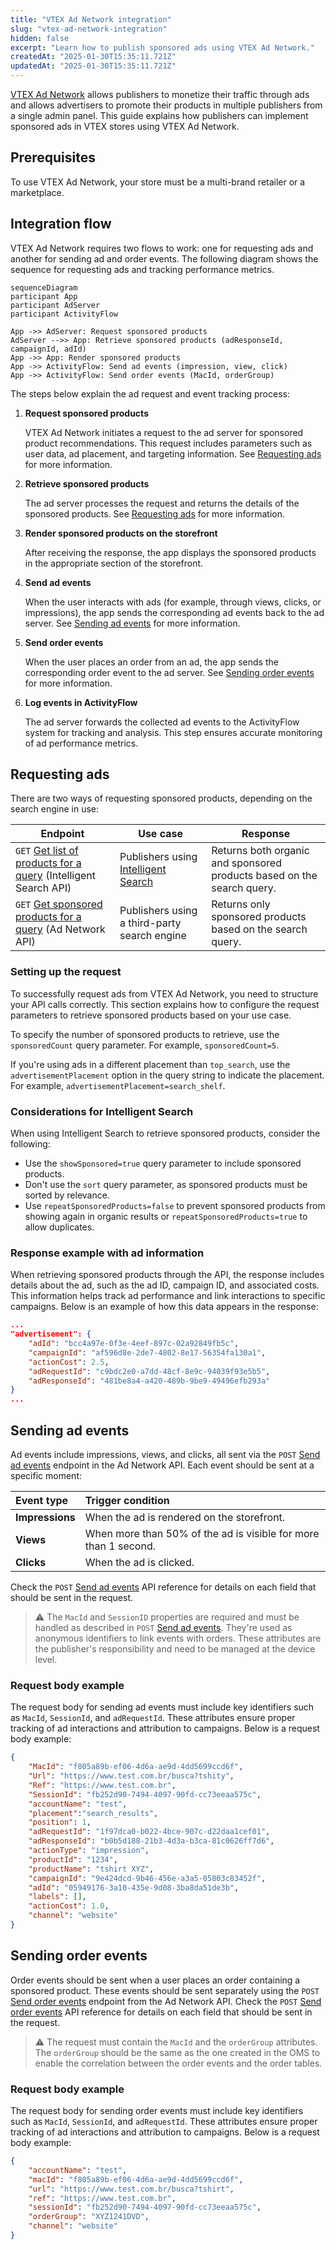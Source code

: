 ```yaml
---
title: "VTEX Ad Network integration"
slug: "vtex-ad-network-integration"
hidden: false
excerpt: "Learn how to publish sponsored ads using VTEX Ad Network."
createdAt: "2025-01-30T15:35:11.721Z"
updatedAt: "2025-01-30T15:35:11.721Z"
---
```


[VTEX Ad Network](https://help.vtex.com/en/tutorial/vtex-ad-network-beta--2cgqXcBuJmXN2livQvClur) allows publishers to monetize their traffic through ads and allows advertisers to promote their products in multiple publishers from a single admin panel. This guide explains how publishers can implement sponsored ads in VTEX stores using VTEX Ad Network.

## Prerequisites

To use VTEX Ad Network, your store must be a multi-brand retailer or a marketplace.

## Integration flow

VTEX Ad Network requires two flows to work: one for requesting ads and another for sending ad and order events. The following diagram shows the sequence for requesting ads and tracking performance metrics.

```mermaid
sequenceDiagram
participant App
participant AdServer
participant ActivityFlow

App ->> AdServer: Request sponsored products
AdServer -->> App: Retrieve sponsored products (adResponseId, campaignId, adId)
App ->> App: Render sponsored products
App ->> ActivityFlow: Send ad events (impression, view, click)
App ->> ActivityFlow: Send order events (MacId, orderGroup)
```

The steps below explain the ad request and event tracking process:

1. **Request sponsored products**

   VTEX Ad Network initiates a request to the ad server for sponsored product recommendations. This request includes parameters such as user data, ad placement, and targeting information. See [Requesting ads](#requesting-ads) for more information.

2. **Retrieve sponsored products**

   The ad server processes the request and returns the details of the sponsored products. See [Requesting ads](#requesting-ads) for more information.

3. **Render sponsored products on the storefront**

   After receiving the response, the app displays the sponsored products in the appropriate section of the storefront.

4. **Send ad events**

   When the user interacts with ads (for example, through views, clicks, or impressions), the app sends the corresponding ad events back to the ad server. See [Sending ad events](#sending-ad-events) for more information.

5. **Send order events**

   When the user places an order from an ad, the app sends the corresponding order event to the ad server. See [Sending order events](#sending-order-events) for more information.

6. **Log events in ActivityFlow**

   The ad server forwards the collected ad events to the ActivityFlow system for tracking and analysis. This step ensures accurate monitoring of ad performance metrics.

## Requesting ads

There are two ways of requesting sponsored products, depending on the search engine in use:

| Endpoint | Use case | Response |
| - | - | - |
| `GET` [Get list of products for a query](https://developers.vtex.com/docs/api-reference/intelligent-search-api#get-/product_search/-facets-) (Intelligent Search API) | Publishers using [Intelligent Search](https://help.vtex.com/en/tracks/vtex-intelligent-search--19wrbB7nEQcmwzDPl1l4Cb/3qgT47zY08biLP3d5os3DG) | Returns both organic and sponsored products based on the search query. |
| `GET` [Get sponsored products for a query](https://developers.vtex.com/docs/api-reference/vtex-ad-network-api#get-/sponsored_products/-facets-) (Ad Network API) | Publishers using a third-party search engine | Returns only sponsored products based on the search query. |

### Setting up the request

To successfully request ads from VTEX Ad Network, you need to structure your API calls correctly. This section explains how to configure the request parameters to retrieve sponsored products based on your use case.

To specify the number of sponsored products to retrieve, use the `sponsoredCount` query parameter. For example, `sponsoredCount=5`.

If you're using ads in a different placement than `top_search`, use the `advertisementPlacement` option in the query string to indicate the placement. For example, `advertisementPlacement=search_shelf`.

### Considerations for Intelligent Search

When using Intelligent Search to retrieve sponsored products, consider the following:

* Use the `showSponsored=true` query parameter to include sponsored products.
* Don't use the `sort` query parameter, as sponsored products must be sorted by relevance.
* Use `repeatSponsoredProducts=false` to prevent sponsored products from showing again in organic results or `repeatSponsoredProducts=true` to allow duplicates.

### Response example with ad information

When retrieving sponsored products through the API, the response includes details about the ad, such as the ad ID, campaign ID, and associated costs. This information helps track ad performance and link interactions to specific campaigns. Below is an example of how this data appears in the response:

```json
...
"advertisement": {
    "adId": "bcc4a97e-0f3e-4eef-897c-02a92849fb5c",
    "campaignId": "af596d8e-2de7-4802-8e17-56354fa130a1",
    "actionCost": 2.5,
    "adRequestId": "c9bdc2e0-a7dd-48cf-8e9c-94039f93e5b5",
    "adResponseId": "481be8a4-a420-489b-9be9-49496efb293a"
}
...
```

## Sending ad events

Ad events include impressions, views, and clicks, all sent via the `POST` [Send ad events](https://developers.vtex.com/docs/api-reference/vtex-ad-network-api#post-/ads) endpoint in the Ad Network API. Each event should be sent at a specific moment:

| Event type | Trigger condition |
| :---- | :---- |
| **Impressions** | When the ad is rendered on the storefront. |
| **Views** | When more than 50% of the ad is visible for more than 1 second. |
| **Clicks** | When the ad is clicked. |

Check the `POST` [Send ad events](https://developers.vtex.com/docs/api-reference/vtex-ad-network-api#post-/ads) API reference for details on each field that should be sent in the request.

>⚠️ The `MacId` and `SessionID` properties are required and must be handled as described in `POST` [Send ad events](https://developers.vtex.com/docs/api-reference/vtex-ad-network-api#post-/ads). They're used as anonymous identifiers to link events with orders. These attributes are the publisher's responsibility and need to be managed at the device level.

### Request body example

The request body for sending ad events must include key identifiers such as `MacId`, `SessionId`, and `adRequestId`. These attributes ensure proper tracking of ad interactions and attribution to campaigns. Below is a request body example:

```json
{
    "MacId": "f805a89b-ef06-4d6a-ae9d-4dd5699ccd6f",
    "Url": "https://www.test.com.br/busca?tshity",
    "Ref": "https://www.test.com.br",
    "SessionId": "fb252d90-7494-4097-90fd-cc73eeaa575c",
    "accountName": "test",
    "placement":"search_results",
    "position": 1,
    "adRequestId": "1f97dca0-b022-4bce-907c-d22daa1cef01",
    "adResponseId": "b0b5d188-21b3-4d3a-b3ca-81c0626ff7d6",
    "actionType": "impression",
    "productId": "1234",
    "productName": "tshirt XYZ",
    "campaignId": "9e424dcd-9b46-456e-a3a5-05803c83452f",
    "adId": "05949176-3a10-435e-9d08-3ba8da51de3b",
    "labels": [],
    "actionCost": 1.0,
    "channel": "website"
}
```

## Sending order events

Order events should be sent when a user places an order containing a sponsored product. These events should be sent separately using the `POST` [Send order events](https://developers.vtex.com/docs/api-reference/vtex-ad-network-api#post-/order) endpoint from the Ad Network API. Check the `POST` [Send order events](https://developers.vtex.com/docs/api-reference/vtex-ad-network-api#post-/order) API reference for details on each field that should be sent in the request.

>⚠️ The request must contain the `MacId` and the `orderGroup` attributes. The `orderGroup` should be the same as the one created in the OMS to enable the correlation between the order events and the order tables.

### Request body example

The request body for sending order events must include key identifiers such as `MacId`, `SessionId`, and `adRequestId`. These attributes ensure proper tracking of ad interactions and attribution to campaigns. Below is a request body example:

```json
{
    "accountName": "test",    
    "macId": "f805a89b-ef06-4d6a-ae9d-4dd5699ccd6f",
    "url": "https://www.test.com.br/busca?tshirt",
    "ref": "https://www.test.com.br",
    "sessionId": "fb252d90-7494-4097-90fd-cc73eeaa575c",
    "orderGroup": "XYZ1241DVD",
    "channel": "website"
}
```
